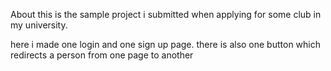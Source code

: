 About
this is the sample project i submitted when applying for some club in my university.

here i made one login and one sign up page. there is also one button which redirects a person from one page to another
